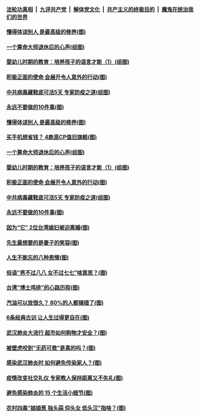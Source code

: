 

####  [法轮功真相](../../../../basic/blob/master/README.md?t=04180601) &nbsp;|&nbsp; [九评共产党](../../../../9ping.md/blob/master/README.md?t=04180601) &nbsp;|&nbsp; [解体党文化](../../../../jtdwh.md/blob/master/README.md?t=04180601)  &nbsp;|&nbsp; [共产主义的终极目的](../../../../gczydzjmd.md/blob/master/README.md?t=04180601) &nbsp;|&nbsp; [魔鬼在统治我们的世界](../../../../mgztzwmdsj.md/blob/master/README.md?t=04180601) 

#### [懂得体谅别人 是最高级的修养(图)](../pages/p8/930050.md?t=04180601) 

#### [一个算命大师退休后的心声(组图)](../pages/p8/930127.md?t=04180601) 

#### [婴幼儿时期的教育：培养孩子的语言才能（1）(组图)](../pages/p8/930058.md?t=04180601) 

#### [积极正面的使命 会展开令人意外的行动(图)](../pages/p8/929991.md?t=04180601) 

#### [中共病毒藏鞋底可活5天 专家防疫之道(组图)](../pages/p8/929826.md?t=04180601) 

#### [永远不要做的10件事(图)](../pages/p8/929214.md?t=04180601) 

#### [懂得体谅别人 是最高级的修养(图)](../pages/p8/930050.md?t=04180601) 

#### [买手机想省钱？ 4款高CP值旧旗舰(图)](../pages/p8/930111.md?t=04180601) 

#### [一个算命大师退休后的心声(组图)](../pages/p8/930127.md?t=04180601) 

#### [婴幼儿时期的教育：培养孩子的语言才能（1）(组图)](../pages/p8/930058.md?t=04180601) 

#### [积极正面的使命 会展开令人意外的行动(图)](../pages/p8/929991.md?t=04180601) 

#### [中共病毒藏鞋底可活5天 专家防疫之道(组图)](../pages/p8/929826.md?t=04180601) 

#### [永远不要做的10件事(图)](../pages/p8/929214.md?t=04180601) 

#### [因为“它” 2位台湾媳妇被迫离婚(图)](../pages/p8/929771.md?t=04180601) 

#### [先生最想要的是妻子的笑容(图)](../pages/p8/929887.md?t=04180601) 

#### [人生不能忘的八种恩情(图)](../pages/p8/929240.md?t=04180601) 

#### [俗语“男不过八八 女不过七七”啥意思？(图)](../pages/p8/929789.md?t=04180601) 

#### [台湾“博士鸡排”的心路历程(图)](../pages/p8/929332.md?t=04180601) 

#### [汽油可以放很久？ 80%的人都搞错了(图)](../pages/p8/929697.md?t=04180601) 

#### [6条经典古训 让人生过得更自在(图)](../pages/p8/929196.md?t=04180601) 

#### [武汉肺炎大流行 超市如何购物才安全？(图)](../pages/p8/929743.md?t=04180601) 

#### [被壁虎咬到“无药可救”是真的吗？(图)](../pages/p8/929619.md?t=04180601) 

#### [感染武汉肺炎时 如何避免传染家人？(图)](../pages/p8/929542.md?t=04180601) 

#### [疫情改变社交礼仪 专家教人保持距离又不失礼(图)](../pages/p8/929673.md?t=04180601) 

#### [避免感染肺炎的 15 个生活小细节(图)](../pages/p8/929540.md?t=04180601) 

#### [农村四毒“娘娘葱 独头蒜 仰头女 低头汉”指啥？(图)](../pages/p8/929621.md?t=04180601) 

